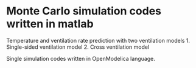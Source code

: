 # Monte Carlo simulation codes written in matlab
Temperature and ventilation rate prediction with two ventilation models
    1. Single-sided ventilation model
    2. Cross ventilation model

Single simulation codes written in OpenModelica language.

